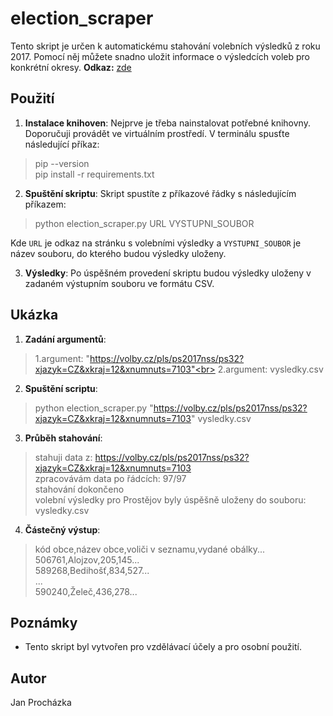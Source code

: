 # election_scraper

Tento skript je určen k automatickému stahování volebních výsledků z roku 2017. Pomocí něj můžete snadno uložit informace o výsledcích voleb pro konkrétní okresy.
**Odkaz:** [zde](https://volby.cz/pls/ps2017nss/ps3?xjazyk=CZ)

## Použití
1. **Instalace knihoven**: Nejprve je třeba nainstalovat potřebné knihovny. Doporučuji provádět ve virtuálním prostředí. V terminálu spusťte následující příkaz:
  >pip --version<br>
   pip install -r requirements.txt

2. **Spuštění skriptu**: Skript spustíte z příkazové řádky s následujícím příkazem:
   
>python election_scraper.py URL VYSTUPNI_SOUBOR

Kde `URL` je odkaz na stránku s volebními výsledky a `VYSTUPNI_SOUBOR` je název souboru, do kterého budou výsledky uloženy.

3. **Výsledky**: Po úspěšném provedení skriptu budou výsledky uloženy v zadaném výstupním souboru ve formátu CSV.

## Ukázka
1. **Zadání argumentů**:
   
  >1.argument: "https://volby.cz/pls/ps2017nss/ps32?xjazyk=CZ&xkraj=12&xnumnuts=7103"<br>
  2.argument: vysledky.csv

2. **Spuštění scriptu**:

>python election_scraper.py "https://volby.cz/pls/ps2017nss/ps32?xjazyk=CZ&xkraj=12&xnumnuts=7103" vysledky.csv

3. **Průběh stahování**:
>stahuji data z: https://volby.cz/pls/ps2017nss/ps32?xjazyk=CZ&xkraj=12&xnumnuts=7103<br>
zpracovávám data po řádcích: 97/97<br>
stahování dokončeno<br>
volební výsledky pro Prostějov byly úspěšně uloženy do souboru: vysledky.csv<br>

4. **Částečný výstup**:
>kód obce,název obce,voliči v seznamu,vydané obálky...<br>
506761,Alojzov,205,145...<br>
589268,Bedihošť,834,527...<br>
...<br>
590240,Želeč,436,278...

## Poznámky
- Tento skript byl vytvořen pro vzdělávací účely a pro osobní použití.

## Autor
Jan Procházka




